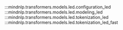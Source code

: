 :::mindnlp.transformers.models.led.configuration_led
:::mindnlp.transformers.models.led.modeling_led
:::mindnlp.transformers.models.led.tokenization_led
:::mindnlp.transformers.models.led.tokenization_led_fast
